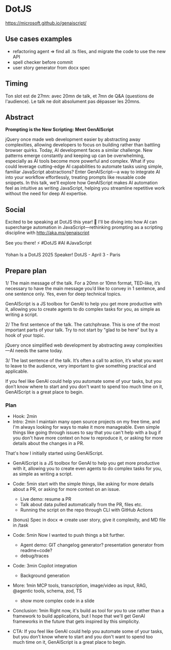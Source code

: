 # DotJS

https://microsoft.github.io/genaiscript/

## Use cases examples
- refactoring agent => find all .ts files, and migrate the code to use the new API
- spell checker before commit
- user story generator from docx spec

## Timing

Ton slot est de 27mn: avec 20mn de talk, et 7mn de Q&A (questions de l'audience). Le talk ne doit absolument pas dépasser les 20mns.

## Abstract

**Prompting is the New Scripting: Meet GenAIScript**

jQuery once made web development easier by abstracting away complexities, allowing developers to focus on building rather than battling browser quirks. Today, AI development faces a similar challenge. New patterns emerge constantly and keeping up can be overwhelming, especially as AI tools become more powerful and complex. What if you could leverage cutting-edge AI capabilities to automate tasks using simple, familiar JavaScript abstractions? Enter GenAIScript—a way to integrate AI into your workflow effortlessly, treating prompts like reusable code snippets. In this talk, we’ll explore how GenAIScript makes AI automation feel as intuitive as writing JavaScript, helping you streamline repetitive work without the need for deep AI expertise.

## Social

Excited to be speaking at DotJS this year! 🙌 I'll be diving into how AI can supercharge automation in JavaScript—rethinking prompting as a scripting discipline with http://aka.ms/genaiscript

See you there! ⚡ #DotJS #AI #JavaScript

Yohan Is a DotJS 2025 Speaker!
DotJS - April 3 - Paris

## Prepare plan

1/ The main message of the talk. For a 20mn or 10mn format, TED-like, it’s necessary to have the main message you’d like to convey in 1 sentence, and one sentence only. Yes, even for deep technical topics. 

  GenAIScript is a JS toolbox for GenAI to help you get more productive with it, allowing you to create agents to do complex tasks for you, as simple as writing a script. 

2/ The first sentence of the talk. The catchphrase. This is one of the most important parts of your talk. Try to not start by "glad to be here" but by a hook of your topic. 

  jQuery once simplified web development by abstracting away complexities—AI needs the same today.

3/ The last sentence of the talk. It’s often a call to action, it’s what you want to leave to the audience, very important to give something practical and applicable. 

  If you feel like GenAI could help you automate some of your tasks, but you don’t know where to start and you don't want to spend too much time on it, GenAIScript is a great place to begin.

### Plan

- Hook: 2min
- Intro: 2min I maintain many open source projects on my free time, and I'm always looking for ways to make it more manageable. Even simple things like going through issues to say that you can't help with a bug if you don't have more context on how to reproduce it, or asking for more details about the changes in a PR.

That's how I initially started using GenAIScript.

- GenAIScript is a JS toolbox for GenAI to help you get more productive with it, allowing you to create even agents to do complex tasks for you, as simple as writing a script. 

- Code: 5min start with the simple things, like asking for more details about a PR, or asking for more context on an issue.
  * Live demo: resume a PR
  * Talk about data pulled automatically from the PR, files etc.
  * Running the script on the repo through CLI with GitHub Actions

- (bonus) Spec in docx => create user story, give it complexity, and MD file in /task

- Code: 5min Now I wanted to push things a bit further. 
  * Agent demo: GIT changelog generator? presentation generator from readme+code?
  * debug/traces

- Code: 3min Copilot integration
  * Background generation

- More: 1min MCP tools, transcription, image/video as input, RAG, @agentic tools, schema, zod, TS
  * show more complex code in a slide

- Conclusion: 1min Right now, it's build as tool for you to use rather than a framework to build applications, but I hope that we'll get GenAI frameworks in the future that gets inspired by this simplicity.

- CTA: If you feel like GenAI could help you automate some of your tasks, but you don’t know where to start and you don't want to spend too much time on it, GenAIScript is a great place to begin.

<!--
- The promise of AI: gaining time for more interesting tasks
  * Text prompts are not enough: you need to be able to interagrate with other tools, data, and file.
  * Not talking about AI from an application perspective, but merely as a tool itself that you can use to automate some parts your work.
  * The problem: the pace of AI advances is crazy, like JS 10 years ago, there are new models, new patterns, new tools every week.
  * As a developer, I often rely of scripts to automate some tasks, but I don't want to spend time learning all this and developer actuall applications that I need to maintain for this.
 -->